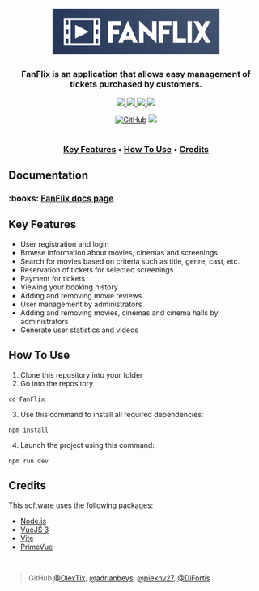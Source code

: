 <h1 align="center">
  <br>
  <a href="#" onclick="return false;"><img src="public/images/nfanflix.png" alt="FanFlix" width="330"></a>
  <br>
</h1>

<h3 align="center">FanFlix is an application that allows easy management of tickets purchased by customers.</h3>

<p align="center">
  <a href="https://vuejs.org/">
    <img src="https://img.shields.io/badge/vuejs-%2335495e.svg?style=for-the-badge&logo=vuedotjs&logoColor=%234FC08D">
  </a>
  <a href="https://primevue.org/">
    <img src="https://img.shields.io/badge/PrimeVue-1867C0?style=for-the-badge&logo=netlify&logoColor=AEDDFF">
  </a>
  <a href="https://vitejs.dev/">
    <img src="https://img.shields.io/badge/vite-%23646CFF.svg?style=for-the-badge&logo=vite&logoColor=white">
  </a>
  <a href="https://nodejs.org/en/">
      <img src="https://img.shields.io/badge/Node.js-43853D?style=for-the-badge&logo=node.js&logoColor=white">
  </a>
</p>

<p align="center">
  <a href="#"><img alt="GitHub" src="https://img.shields.io/github/license/OlexTix/FanFlix"></a>
  <img src="https://img.shields.io/website-up-down-green-red/https/pulsebook.herokuapp.com.svg?style=flat-square"></a><br><br>
</p>

<h3><p align="center">
  <a href="#key-features">Key Features</a> •
  <a href="#how-to-use">How To Use</a> •
  <a href="#credits">Credits</a>
  
</p></h3>

## Documentation

<h3> :books: <a href="https://olextix.github.io/FanFlix/documentation/" target="_blank"> FanFlix docs page </a></h3>

## Key Features

- User registration and login
- Browse information about movies, cinemas and screenings
- Search for movies based on criteria such as title, genre, cast, etc.
- Reservation of tickets for selected screenings
- Payment for tickets
- Viewing your booking history
- Adding and removing movie reviews
- User management by administrators
- Adding and removing movies, cinemas and cinema halls by administrators
- Generate user statistics and videos

## How To Use

1. Clone this repository into your folder
2. Go into the repository
```
cd FanFlix
```
3. Use this command to install all required dependencies:
```
npm install
```
4. Launch the project using this command:
```
npm run dev
```

## Credits

This software uses the following packages:

- [Node.js](https://nodejs.org/)
- [VueJS 3](https://www.npmjs.com/package/vue/v/3.2.47)
- [Vite](https://vitejs.dev/)
- [PrimeVue](https://primevue.org/)

<br>

> GitHub [@OlexTix](https://github.com/OlexTix), [@adrianbeys](https://github.com/adrianbeys), [@piekny27](https://github.com/piekny27), [@DiFortis](https://github.com/DiFortis)
